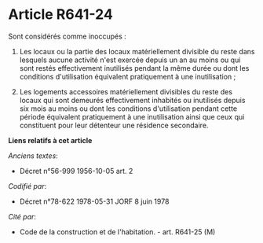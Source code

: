 # Article R641-24

Sont considérés comme inoccupés :

1. Les locaux ou la partie des locaux matériellement divisible du reste dans lesquels aucune activité n'est exercée depuis un
an au moins ou qui sont restés effectivement inutilisés pendant la même durée ou dont les conditions d'utilisation équivalent
pratiquement à une inutilisation ;

2. Les logements accessoires matériellement divisibles du reste des locaux qui sont demeurés effectivement inhabités ou
inutilisés depuis six mois au moins ou dont les conditions d'utilisation pendant cette période équivalent pratiquement à une
inutilisation ainsi que ceux qui constituent pour leur détenteur une résidence secondaire.

**Liens relatifs à cet article**

_Anciens textes_:

  - Décret n°56-999 1956-10-05 art. 2

_Codifié par_:

  - Décret n°78-622 1978-05-31 JORF 8 juin 1978

_Cité par_:

  - Code de la construction et de l'habitation. - art. R641-25 (M)
